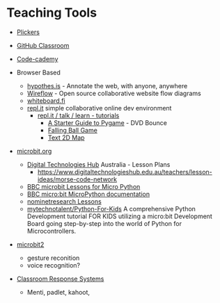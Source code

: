 Teaching Tools
==============

* [Plickers](https://get.plickers.com/)
* [GitHub Classroom](https://classroom.github.com/)

* [Code-cademy](https://www.codecademy.com/)

* Browser Based
    * [hypothes.is](https://web.hypothes.is/) - Annotate the web, with anyone, anywhere
    * [Wireflow](https://wireflow.co/) - Open source collaborative website flow diagrams
    * [whiteboard.fi](https://whiteboard.fi/)
    * [repl.it](https://repl.it/) simple collaborative online dev environment
        * [repl.it / talk / learn - tutorials](https://repl.it/talk/learn)
            * [A Starter Guide to Pygame](https://repl.it/talk/learn/A-Starter-Guide-to-Pygame/11741) - DVD Bounce
            * [Falling Ball Game](https://repl.it/talk/learn/Make-your-first-Pygame/11773)
            * [Text 2D Map](https://repl.it/talk/learn/2D-console-games-tutorial/33813)


* [microbit.org](https://microbit.org/)
    * [Digital Technologies Hub](https://www.digitaltechnologieshub.edu.au/teachers/lesson-ideas#/) Australia - Lesson Plans
        * https://www.digitaltechnologieshub.edu.au/teachers/lesson-ideas/morse-code-network
    * [BBC microbit Lessons for Micro Python](http://physicalcomputing.co.uk/2017/01/11/bbc-microbit-lessons/)
    * [BBC micro:bit MicroPython documentation](https://microbit-micropython.readthedocs.io/en/latest/index.html)
    * [nominetresearch Lessons](https://microbit.nominetresearch.uk/)
    * [mytechnotalent/Python-For-Kids](https://github.com/mytechnotalent/Python-For-Kids) A comprehensive Python Development tutorial FOR KIDS utilizing a micro:bit Development Board going step-by-step into the world of Python for Microcontrollers.
* [microbit2](https://tech.microbit.org/latest-revision/announcement/)
    * gesture reconition
    * voice recognition?



* [Classroom Response Systems](https://www.canterbury.ac.uk/learning-and-teaching-enhancement/learning-platform-suite/classroom-response-systems.aspx)
    * Menti, padlet, kahoot,